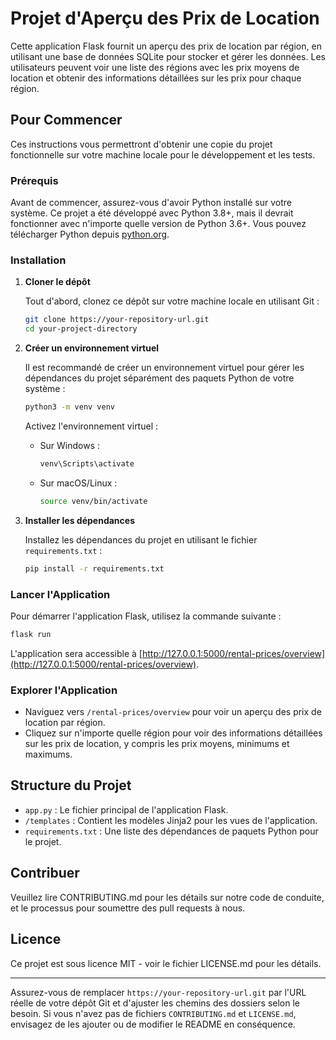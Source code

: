 # Projet d'Aperçu des Prix de Location

Cette application Flask fournit un aperçu des prix de location par région, en utilisant une base de données SQLite pour stocker et gérer les données. Les utilisateurs peuvent voir une liste des régions avec les prix moyens de location et obtenir des informations détaillées sur les prix pour chaque région.

## Pour Commencer

Ces instructions vous permettront d'obtenir une copie du projet fonctionnelle sur votre machine locale pour le développement et les tests.

### Prérequis

Avant de commencer, assurez-vous d'avoir Python installé sur votre système. Ce projet a été développé avec Python 3.8+, mais il devrait fonctionner avec n'importe quelle version de Python 3.6+. Vous pouvez télécharger Python depuis [python.org](https://www.python.org/downloads/).

### Installation

1. **Cloner le dépôt**

   Tout d'abord, clonez ce dépôt sur votre machine locale en utilisant Git :

   ```bash
   git clone https://your-repository-url.git
   cd your-project-directory
   ```

2. **Créer un environnement virtuel**

   Il est recommandé de créer un environnement virtuel pour gérer les dépendances du projet séparément des paquets Python de votre système :

   ```bash
   python3 -m venv venv
   ```

   Activez l'environnement virtuel :

   - Sur Windows :
     ```bash
     venv\Scripts\activate
     ```
   - Sur macOS/Linux :
     ```bash
     source venv/bin/activate
     ```

3. **Installer les dépendances**

   Installez les dépendances du projet en utilisant le fichier `requirements.txt` :

   ```bash
   pip install -r requirements.txt
   ```

### Lancer l'Application

Pour démarrer l'application Flask, utilisez la commande suivante :

```bash
flask run
```

L'application sera accessible à [http://127.0.0.1:5000/rental-prices/overview](http://127.0.0.1:5000/rental-prices/overview).

### Explorer l'Application

- Naviguez vers `/rental-prices/overview` pour voir un aperçu des prix de location par région.
- Cliquez sur n'importe quelle région pour voir des informations détaillées sur les prix de location, y compris les prix moyens, minimums et maximums.

## Structure du Projet

- `app.py` : Le fichier principal de l'application Flask.
- `/templates` : Contient les modèles Jinja2 pour les vues de l'application.
- `requirements.txt` : Une liste des dépendances de paquets Python pour le projet.

## Contribuer

Veuillez lire CONTRIBUTING.md pour les détails sur notre code de conduite, et le processus pour soumettre des pull requests à nous.

## Licence

Ce projet est sous licence MIT - voir le fichier LICENSE.md pour les détails.

---

Assurez-vous de remplacer `https://your-repository-url.git` par l'URL réelle de votre dépôt Git et d'ajuster les chemins des dossiers selon le besoin. Si vous n'avez pas de fichiers `CONTRIBUTING.md` et `LICENSE.md`, envisagez de les ajouter ou de modifier le README en conséquence.
